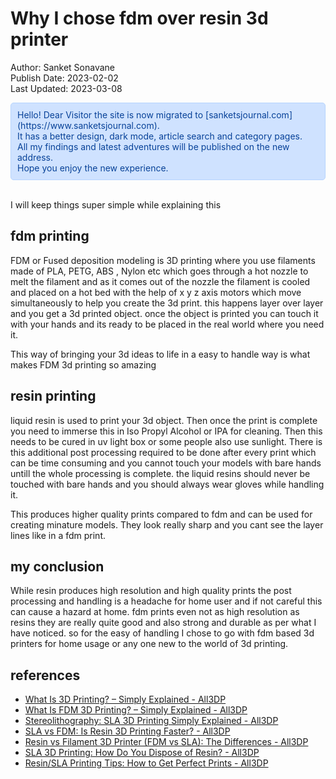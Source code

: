 # Why I chose fdm over resin 3d printer
Author: Sanket Sonavane   
Publish Date: 2023-02-02   
Last Updated: 2023-03-08  

<div style="color: #084298; background-color: #cfe2ff; padding: 10px; border: 1px solid #b6d4fe; border-radius: 5px;">  
Hello! Dear Visitor the site is now migrated to [sanketsjournal.com](https://www.sanketsjournal.com).  <br>
It has a better design, dark mode, article search and category pages.  <br>
All my findings and latest adventures will be published on the new address. <br>  
Hope you enjoy the new experience.  
</div> <br>

I will keep things super simple while explaining this 

## fdm printing 
FDM or Fused deposition modeling is 3D printing where you use filaments made of PLA, PETG, ABS , Nylon etc which goes through a hot nozzle to melt the filament and as it comes out of the nozzle the filament is cooled and placed on a hot bed with the help of x y z axis motors which move simultaneously to help you create the 3d print. this happens layer over layer and you get a 3d printed object. once the object is printed you can touch it with your hands and its ready to be placed in the real world where you need it.

This way of bringing your 3d ideas to life in a easy to handle way is what makes FDM 3d printing so amazing

## resin printing
liquid resin is used to print your 3d object. Then once the print is complete you need to immerse this in Iso Propyl Alcohol or IPA for cleaning. Then this needs to be cured in uv light box or some people also use sunlight. There is this additional post processing required to be done after every print which can be time consuming and you cannot touch your models with bare hands untill the whole processing is complete. the liquid resins should never be touched with bare hands and you should always wear gloves while handling it. 

This produces higher quality prints compared to fdm and can be used for creating minature models. 
They look really sharp and you cant see the layer lines like in a fdm print. 

## my conclusion
While resin produces high resolution and high quality prints the post processing and handling is a headache for home user and if not careful this can cause a hazard at home. fdm prints even not as high resolution as resins they are really quite good and also strong and durable as per what I have noticed. so for the easy of handling I chose to go with fdm based 3d printers for home usage or any one new to the world of 3d printing.

## references
- [What Is 3D Printing? – Simply Explained - All3DP](https://all3dp.com/2/what-is-3d-printing/)
- [What Is FDM 3D Printing? – Simply Explained - All3DP](https://all3dp.com/2/fused-deposition-modeling-fdm-3d-printing-simply-explained/)
- [Stereolithography: SLA 3D Printing Simply Explained - All3DP](https://all3dp.com/2/stereolithography-3d-printing-simply-explained/)
- [SLA vs FDM: Is Resin 3D Printing Faster? - All3DP](https://all3dp.com/2/sla-vs-fdm-is-resin-3d-printing-faster/)
- [Resin vs Filament 3D Printer (FDM vs SLA): The Differences - All3DP](https://all3dp.com/2/resin-vs-filament-3d-printer-fdm-vs-sla/)
- [SLA 3D Printing: How Do You Dispose of Resin? - All3DP](https://all3dp.com/2/sla-3d-printing-disposing-of-resin/)
- [Resin/SLA Printing Tips: How to Get Perfect Prints - All3DP](https://all3dp.com/2/resin-printing-tips-sla-printing-tips/)



